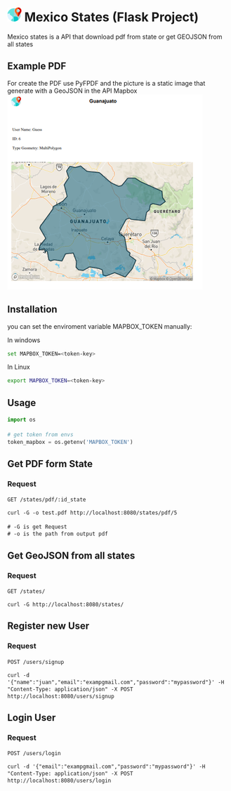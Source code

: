 # ![logo](/app/static/logo.png) Mexico States (Flask Project)

Mexico states is a API that download pdf from state or get GEOJSON from all states

## Example PDF 
For create the PDF use PyFPDF and the picture is a static image that generate with a GeoJSON in the API Mapbox  
![PDF](/app/static/pdf_test.png)

## Installation

you can set the enviroment variable MAPBOX_TOKEN manually:

In windows
```bash
set MAPBOX_TOKEN=<token-key>
```

In Linux
```bash
export MAPBOX_TOKEN=<token-key>
```

## Usage

```python
import os

# get token from envs
token_mapbox = os.getenv('MAPBOX_TOKEN')

```

## Get PDF form State

### Request

`GET /states/pdf/:id_state`

    curl -G -o test.pdf http://localhost:8080/states/pdf/5

    # -G is get Request
    # -o is the path from output pdf 


## Get GeoJSON from all states

### Request

`GET /states/`

    curl -G http://localhost:8080/states/

## Register new User

### Request

`POST /users/signup`

    curl -d '{"name":"juan","email":"exampgmail.com","password":"mypassword"}' -H "Content-Type: application/json" -X POST http://localhost:8080/users/signup

## Login User

### Request

`POST /users/login`

    curl -d '{"email":"exampgmail.com","password":"mypassword"}' -H "Content-Type: application/json" -X POST http://localhost:8080/users/login



